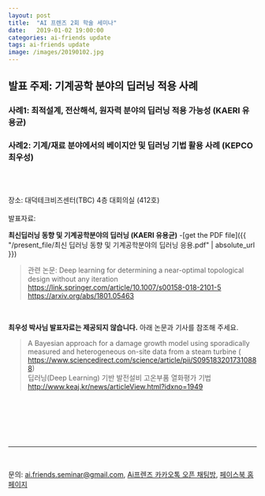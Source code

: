 ```yaml
---
layout: post
title:  "AI 프렌즈 2회 학술 세미나"
date:   2019-01-02 19:00:00
categories: ai-friends update
tags: ai-friends update
image: /images/20190102.jpg
---
```



## 발표 주제: **기계공학 분야의 딥러닝 적용 사례**
  ### 사례1: 최적설계, 전산해석, 원자력 분야의 딥러닝 적용 가능성 (KAERI 유용균)
  ### 사례2: 기계/재료 분야에서의 베이지안 및 딥러닝 기법 활용 사례 (KEPCO 최우성)
</br>  
</br>  

  장소: 대덕테크비즈센터(TBC) 4층 대회의실 (412호)
</br>  
발표자료:
</br>  

**최신딥러닝 동향 및 기계공학분야의 딥러닝 (KAERI 유용균)**
-[get the PDF file]({{ "/present_file/최신 딥러닝 동향 및 기계공학분야의 딥러닝 응용.pdf" | absolute_url }})
>관련 논문: Deep learning for determining a near-optimal topological design without any iteration
 https://link.springer.com/article/10.1007/s00158-018-2101-5  
 https://arxiv.org/abs/1801.05463
</br>  

**최우성 박사님 발표자료는 제공되지 않습니다.** 아래 논문과 기사를 참조해 주세요.
>A Bayesian approach for a damage growth model using sporadically measured and heterogeneous on-site data from a steam turbine ( https://www.sciencedirect.com/science/article/pii/S0951832017310888)  
  딥러닝(Deep Learning) 기반 발전설비 고온부품 열화평가 기법 http://www.keaj.kr/news/articleView.html?idxno=1949
</br>  
</br>  
</br>  
</br>  
</br> 
 
***
</br> 

문의: ai.friends.seminar@gmail.com,
[Ai프렌즈 카카오톡 오픈 채팅방][kakao_ai],
[페이스북 홈페이지][facebook_ai]
</br>  

[kakao_ai]:     https://open.kakao.com/o/ggewxi2
[facebook_ai]:  https://www.facebook.com/groups/aifriend/
